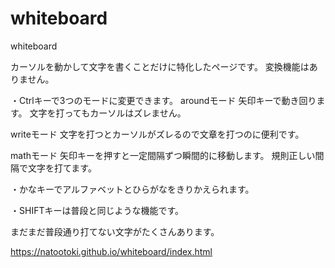 # whiteboard
whiteboard

カーソルを動かして文字を書くことだけに特化したページです。
変換機能はありません。

・Ctrlキーで3つのモードに変更できます。
aroundモード
矢印キーで動き回ります。
文字を打ってもカーソルはズレません。

writeモード
文字を打つとカーソルがズレるので文章を打つのに便利です。

mathモード
矢印キーを押すと一定間隔ずつ瞬間的に移動します。
規則正しい間隔で文字を打てます。

・かなキーでアルファベットとひらがなをきりかえられます。

・SHIFTキーは普段と同じような機能です。

まだまだ普段通り打てない文字がたくさんあります。

https://natootoki.github.io/whiteboard/index.html
